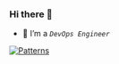 ### Hi there 👋


- 🔭 I’m a *`DevOps Engineer`*

[![Patterns](https://badges.layer5.io/assets/badges/patterns/patterns.png)](https://cloud.layer5.io/user/d96f6f3b-a52e-492e-897a-d84bbfbd47ae?tab=badges&badge=patterns)
